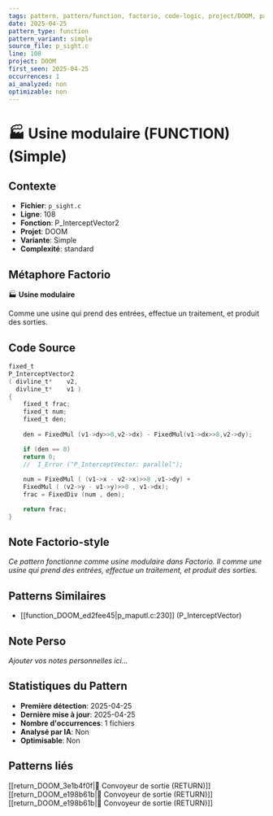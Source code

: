 ```yaml
---
tags: pattern, pattern/function, factorio, code-logic, project/DOOM, pattern/variant/simple
date: 2025-04-25
pattern_type: function
pattern_variant: simple
source_file: p_sight.c
line: 108
project: DOOM
first_seen: 2025-04-25
occurrences: 1
ai_analyzed: non
optimizable: non
---
```


# 🏭 Usine modulaire (FUNCTION) (Simple)

## Contexte
- **Fichier**: `p_sight.c`
- **Ligne**: 108
- **Fonction**: P_InterceptVector2
- **Projet**: DOOM
- **Variante**: Simple
- **Complexité**: standard

## Métaphore Factorio
🏭 **Usine modulaire**

Comme une usine qui prend des entrées, effectue un traitement, et produit des sorties.

## Code Source
```c
fixed_t
P_InterceptVector2
( divline_t*	v2,
  divline_t*	v1 )
{
    fixed_t	frac;
    fixed_t	num;
    fixed_t	den;
	
    den = FixedMul (v1->dy>>8,v2->dx) - FixedMul(v1->dx>>8,v2->dy);

    if (den == 0)
	return 0;
    //	I_Error ("P_InterceptVector: parallel");
    
    num = FixedMul ( (v1->x - v2->x)>>8 ,v1->dy) + 
	FixedMul ( (v2->y - v1->y)>>8 , v1->dx);
    frac = FixedDiv (num , den);

    return frac;
}
```

## Note Factorio-style
*Ce pattern fonctionne comme usine modulaire dans Factorio. Il comme une usine qui prend des entrées, effectue un traitement, et produit des sorties.*

## Patterns Similaires
- [[function_DOOM_ed2fee45|p_maputl.c:230]] (P_InterceptVector)

## Note Perso
*Ajouter vos notes personnelles ici...*

## Statistiques du Pattern
- **Première détection**: 2025-04-25
- **Dernière mise à jour**: 2025-04-25
- **Nombre d'occurrences**: 1 fichiers
- **Analysé par IA**: Non
- **Optimisable**: Non

## Patterns liés
[[return_DOOM_3e1b4f0f|🚚 Convoyeur de sortie (RETURN)]]
[[return_DOOM_e198b61b|🚚 Convoyeur de sortie (RETURN)]]
[[return_DOOM_e198b61b|🚚 Convoyeur de sortie (RETURN)]]

